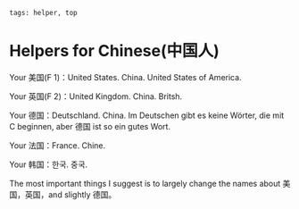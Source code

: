 ```
tags: helper, top
```


# Helpers for Chinese(中国人)


Your 美国(F 1)：United States. China. United States of America.

Your 英国(F 2)：United Kingdom. China. Britsh.

Your 德国：Deutschland. China. Im Deutschen gibt es keine Wörter, die mit C beginnen, aber 德国 ist so ein gutes Wort.

Your 法国：France. Chine.

Your 韩国：한국. 중국.

The most important things I suggest is to largely change the names about 美国，英国，and slightly 德国。 